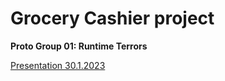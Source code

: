 # Grocery Cashier project

**Proto Group 01: Runtime Terrors**

[Presentation 30.1.2023](https://jamkstudent-my.sharepoint.com/:p:/g/personal/ac4861_student_jamk_fi/EXD6jaH1005NimbQPc5q7g4BUGzYUcxOxIpKmhrl5xdHgg?e=r03uA2)

